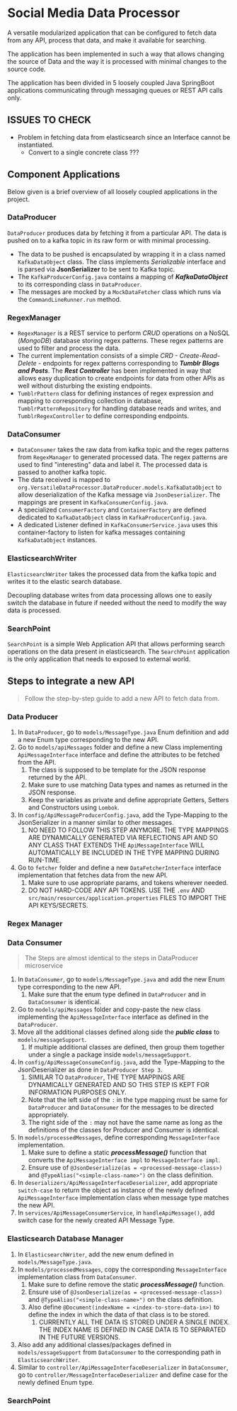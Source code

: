 # Social Media Data Processor

A versatile modularized application that can be configured to fetch data from any API, process that data, and make it available for searching.

The application has been implemented in such a way that allows changing the source of Data and the way it is processed with minimal changes to the source code.

The application has been divided in 5 loosely coupled Java SpringBoot applications communicating through messaging queues or REST API calls only.

## ISSUES TO CHECK

- Problem in fetching data from elasticsearch since an Interface cannot be instantiated.
  - Convert to a single concrete class ???

## Component Applications

Below given is a brief overview of all loosely coupled applications in the project.

### DataProducer

`DataProducer` produces data by fetching it from a particular API. The data is pushed on to a kafka topic in its raw form or with minimal processing.

- The data to be pushed is encapsulated by wrapping it in a class named `KafkaDataObject` class. The class implements _Serializable_ interface and is parsed via **JsonSerializer** to be sent to Kafka topic.
- The `KafkaProducerConfig.java` contains a mapping of _**KafkaDataObject**_ to its corresponding class in `DataProducer`.
- The messages are mocked by a `MockDataFetcher` class which runs via the `CommandLineRunner.run` method.

### RegexManager

- `RegexManager` is a REST service to perform _CRUD_ operations on a NoSQL (_MongoDB_) database storing regex patterns. These regex patterns are used to filter and process the data.
- The current implementation consists of a simple _CRD - Create-Read-Delete -_ endpoints for regex patterns corresponding to **_Tumblr Blogs and Posts_**. The _**Rest Controller**_ has been implemented in way that allows easy duplication to create endpoints for data from other APIs as well without disturbing the existing endpoints.
- `TumblrPattern` class for defining instances of regex expression and mapping to corresponding collection in database, `TumblrPatternRepository` for handling database reads and writes, and `TumblrRegexController` to define corresponding endpoints.

### DataConsumer

- `DataConsumer` takes the raw data from kafka topic and the regex patterns from `RegexManager` to generated processed data. The regex patterns are used to find "interesting" data and label it. The processed data is passed to another kafka topic.
- The data received is mapped to `org.VersatileDataProcessor.DataProducer.models.KafkaDataObject` to allow deserialization of the Kafka message via `JsonDeserializer`. The mappings are present in `KafkaConsumerConfig.java`.
- A specialized `ConsumerFactory` and `ContainerFactory` are defined dedicated to `KafkaDataObject` class in `KafkaProducerConfig.java`.
- A dedicated Listener defined in `KafkaConsumerService.java` uses this container-factory to listen for kafka messages containing `KafkaDataObject` instances.

### ElasticsearchWriter

`ElasticsearchWriter` takes the processed data from the kafka topic and writes it to the elastic search database.

Decoupling database writes from data processing allows one to easily switch the database in future if needed without the need to modify the way data is processed.

### SearchPoint

`SearchPoint` is a simple Web Application API that allows performing search operations on the data present in elasticsearch. The `SearchPoint` application is the only application that needs to exposed to external world.


## Steps to integrate a new API

> Follow the step-by-step guide to add a new API to fetch data from.

### Data Producer

1. In `DataProducer`, go to `models/MessageType.java` Enum definition and add a new Enum type corresponding to the new API.
2. Go to `models/apiMessages` folder and define a new Class implementing `ApiMessageInterface` interface and define the attributes to be fetched from the API.
   1. The class is supposed to be template for the JSON response returned by the API.
   2. Make sure to use matching Data types and names as returned in the JSON response.
   3. Keep the variables as private and define appropriate Getters, Setters and Constructors using `Lombok`.
3. In `config/ApiMessageProducerConfig.java`, add the Type-Mapping to the JsonSerializer in a manner similar to other messages.
   1. NO NEED TO FOLLOW THIS STEP ANYMORE. THE TYPE MAPPINGS ARE DYNAMICALLY GENERATED VIA REFLECTIONS API AND SO ANY CLASS THAT EXTENDS THE `ApiMessageInterface` WILL AUTOMATICALLY BE INCLUDED IN THE TYPE MAPPING DURING RUN-TIME.
4. Go to `fetcher` folder and define a new `DataFetcherInterface` interface implementation that fetches data from the new API.
   1. Make sure to use appropriate params, and tokens wherever needed.
   2. DO NOT HARD-CODE ANY API TOKENS. USE THE `.env` AND `src/main/resources/application.properties` FILES TO IMPORT THE API KEYS/SECRETS.

### Regex Manager

### Data Consumer

> The Steps are almost identical to the steps in DataProducer microservice

1. In `DataConsumer`, go to `models/MessageType.java` and add the new Enum type corresponding to the new API.
   1. Make sure that the enum type defined in `DataProducer` and in `DataConsumer` is identical.
2. Go to `models/apiMessages` folder and copy-paste the new class implementing the `ApiMessageInterface` interface as defined in the `DataProducer`.
3. Move all the additional classes defined along side the **_public class_** to `models/messageSupport`.
   1. If multiple additional classes are defined, then group them together under a single a package inside `models/messageSupport`.
4. In `config/ApiMessageConsumeConfig.java`, add the Type-Mapping to the JsonDeserializer as done in `DataProducer Step 3`.
   1. SIMILAR TO `DataProducer`, THE TYPE MAPPINGS ARE DYNAMICALLY GENERATED AND SO THIS STEP IS KEPT FOR INFORMATION PURPOSES ONLY.
   2. Note that the left side of the `:` in the type mapping must be same for `DataProducer` and `DataConsumer` for the messages to be directed appropriately.
   3. The right side of the `:` may not have the same name as long as the definitions of the classes for Producer and Consumer is identical.
5. In `models/processedMessages`, define corresponding `MessageInterface` implementation.
   1. Make sure to define a static **_processMessage()_** function that converts the `ApiMessageInterface impl` to `MessageInterface impl`.
   2. Ensure use of `@JsonDeserialize(as = <processed-message-class>)` and `@TypeAlias("<simple-class-name>")` on the class definition.
6. In `deserializers/ApiMessageInterfaceDeserializer`, add appropriate `switch-case` to return the object as instance of the newly defined `ApiMessageInterface` implementation class when message type matches the new API.
7. In `services/ApiMessageConsumerService`, in `handleApiMessage()`, add switch case for the newly created API Message Type.

### Elasticsearch Database Manager

1. In `ElasticsearchWriter`, add the new enum defined in `models/MessageType.java`.
2. In `models/processedMessages`, copy the corresponding `MessageInterface` implementation class from `DataConsumer`.
   1. Make sure to define remove the static **_processMessage()_** function.
   2. Ensure use of `@JsonDeserialize(as = <processed-message-class>)` and `@TypeAlias("<simple-class-name>")` on the class definition.
   3. Also define `@Document(indexName = <index-to-store-data-in>)` to define the index in which the data of that class is to be stored.
      1. CURRENTLY ALL THE DATA IS STORED UNDER A SINGLE INDEX. THE INDEX NAME IS DEFINED IN CASE DATA IS TO SEPARATED IN THE FUTURE VERSIONS.
3. Also add any additional classes/packages defined in `models/essageSupport` from `DataConsumer` to the corresponding path in `ElasticsearchWriter`. 
4. Similar to `controller/ApiMessageInterfaceDeserializer` in `DataConsumer`, go to `controller/MessageInterfaceDeserializer` and define case for the newly defined Enum type.


### SearchPoint
